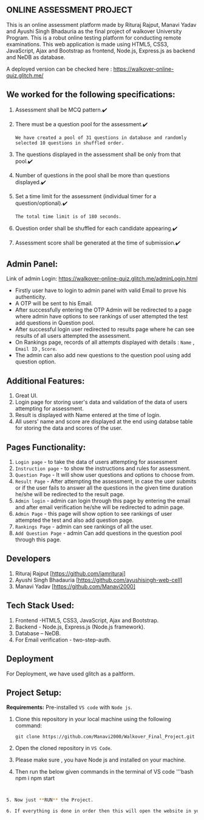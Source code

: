 ## ONLINE ASSESSMENT PROJECT
This is an online assessment platform made by Rituraj Rajput, Manavi Yadav and Ayushi Singh Bhadauria as the final project of walkover University Program. This is a robut online testing platform for conducting remote examinations. This web application is made using HTML5, CSS3, JavaScript, Ajax and Bootstrap as frontend, Node.js, Express.js as backend and NeDB as database.

A deployed version can be checked here :  https://walkover-online-quiz.glitch.me/


## We worked for the following specifications:
1. Assessment shall be MCQ pattern.✔️

2. There must be a question pool for the assessment.✔️
   
   `We have created a pool of 31 questions in database and randomly selected 10 questions in shuffled order.`
  
3. The questions displayed in the assessment shall be only from that pool.✔️

4. Number of questions in the pool shall be more than questions displayed.✔️

5. Set a time limit for the assessment (individual timer for a question/optional).✔️ 
   
   `The total time limit is of 180 seconds.`

6. Question order shall be shuffled for each candidate appearing.✔️

7. Assessment score shall be generated at the time of submission.✔️

## Admin Panel:

Link of admin Login: https://walkover-online-quiz.glitch.me/adminLogin.html

 - Firstly user have to login to admin panel with valid Email to prove his authenticity.
 - A OTP will be sent to his Email.
 - After successfully entering the OTP Admin will be  redirected to a page where  admin have options to see rankings
     of user attempted the test add questions in Question pool.
 - After successful login user redirected to results page where he can see results of all users attempted the assessment.
 - On Rankings page, records of all attempts displayed with details : `Name` , `Email ID` , `Score`.
 - The admin can also add new questions to the question pool using add question option.


## Additional Features: 
1. Great UI.
2. Login page for storing user's data and validation of the data of users attempting for assessment.
3. Result is displayed with Name entered at the time of login.
4. All users' name and score are displayed at the end using databse table for storing the data and scores of the user.

  

## Pages Functionality:
   1. `Login page` - to take the data of users attempting for assessment
   2. `Instruction page` - to show the instructions and  rules for assessment. 
   3. `Question Page` - It will show user questions and options to choose from.
   4. `Result Page` - After attempting the assessment, in case the user submits or if the user fails to answer all the questions
                    in the given time duration he/she will be redirected to the result page.
   5. `Admin login` - admin can login through this page by entering the email and after email verification he/she will be redirected to admin page.
   6. `Admin Page` - this page will show option to see rankings of user attempted the test and also add question page.
   7. `Rankings Page` - admin can see rankings of all the user.
   8. `Add Question Page` - admin Can add questions in the question pool through this page.


## Developers
1. Rituraj Rajput [https://github.com/iamrituraj]
2. Ayushi Singh Bhadauria [https://github.com/ayushisingh-web-cell]
3. Manavi Yadav [https://github.com/Manavi2000]

## Tech Stack Used: 
1. Frontend -HTML5, CSS3, JavaScript, Ajax and Bootstrap.
2. Backend - Node.js, Express.js (Node.js framework).
3. Database – NeDB.
4. For Email verification - two-step-auth.


## Deployment
For Deployment, we have used glitch as a paltform.



## Project Setup: 

**Requirements:** Pre-installed `VS code` with `Node js`.

1. Clone this repository in your local machine using the following command:

    ```git
    git clone https://github.com/Manavi2000/Walkover_Final_Project.git
    ```

2. Open the cloned repository in `VS Code`.

3. Please make sure , you have Node js and installed on your machine. 
4. Then run the below given commands in the terminal of VS code '''bash
npm i
npm start
```bash


5. Now just **RUN** the Project.

6. If everything is done in order then this will open the website in your local machine at http://localhost:3000/ 
